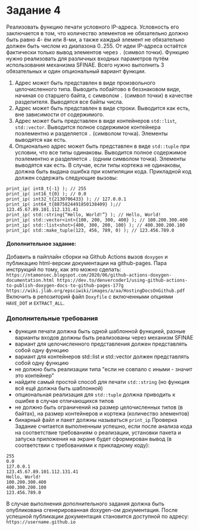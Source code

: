 # Задание 4

Реализовать функцию печати условного IP-адреса.
Условность его заключается в том, что количество элементов не обязательно должно быть равно 4-
ём или 8-ми, а также каждый элемент не обязательно должен быть числом из диапазона 0..255. От
идеи IP-адреса остаётся фактически только вывод элементов через `.` (символ точки).
Функцию нужно реализовать для различных входных параметров путём использования механизма
SFINAE. Всего нужно выполнить 3 обязательных и один опциональный вариант функции.
1. Адрес может быть представлен в виде произвольного целочисленного типа. Выводить
побайтово в беззнаковом виде, начиная со старшего байта, с символом `.` (символ точки)
в качестве разделителя. Выводятся все байты числа.
2. Адрес может быть представлен в виде строки. Выводится как есть, вне зависимости от
содержимого.
3. Адрес может быть представлен в виде контейнеров `std::list`, `std::vector`.
Выводится полное содержимое контейнера поэлементно и разделяется `.` (символом
точка). Элементы выводятся как есть.
4. Опционально адрес может быть представлен в виде `std::tuple` при условии, что все
типы одинаковы. Выводится полное содержимое поэлементно и разделяется `.` (одним
символом точка). Элементы выводятся как есть. В случае, если типы кортежа не одинаковы,
должна быть выдана ошибка при компиляции кода.
Прикладной код должен содержать следующие вызовы:
```
print_ip( int8_t{-1} ); // 255
print_ip( int16_t{0} ); // 0.0
print_ip( int32_t{2130706433} ); // 127.0.0.1
print_ip( int64_t{8875824491850138409} );// 123.45.67.89.101.112.131.41
print_ip( std::string{“Hello, World!”} ); // Hello, World!
print_ip( std::vector<int>{100, 200, 300, 400} ); // 100.200.300.400
print_ip( std::list<shot>{400, 300, 200, 100} ); // 400.300.200.100
print_ip( std::make_tuple(123, 456, 789, 0) ); // 123.456.789.0
```
#### Дополнительное задание:
Добавить в пайплайн сборки на Github Actions вызов `doxygen` и публикацию html-версии
документации на github-pages. Пара инструкций по тому, как это можно сделать:
`https://ntamonsec.blogspot.com/2020/06/github-actions-doxygen-documentation.html
https://dev.to/denvercoder1/using-github-actions-to-publish-doxygen-docs-to-github-pages-177g
https://wiki.jlab.org/epsciwiki/images/a/aa/HostingDocsOnGithub.pdf`
Включить в репозиторий файл `Doxyfile` с включенными опциями `HAVE_DOT` и `EXTRACT_ALL`.

### Дополнительные требования

- функция печати должна быть одной шаблонной функцией, разные варианты входов
должны быть реализованы через механизм SFINAE
- вариант для целочисленного представления должен представлять собой одну функцию
- вариант для контейнеров std::list и std::vector должен представлять собой одну функцию
- не должно быть реализации типа "если не совпало с иными - значит это контейнер"
- найдите самый простой способ для печати `std::string` (но функция всё ещё должна быть
шаблонной)
- опциональная реализация для `std::tuple` должна приводить к ошибке в случае
отличающихся типов
- не должно быть ограничений на размер целочисленных типов (в байтах), на размер
контейнеров и кортежа (количество элементов)
- бинарный файл и пакет должны называться `print_ip`
Проверка
Задание считается выполненным успешно, если после анализа кода на соответствие требованиям
о реализации, установки пакета и запуска приложения на экране будет сформирован вывод (в
соответствии с требованиями к прикладному коду):
```angular2html
255
0.0
127.0.0.1
123.45.67.89.101.112.131.41
Hello, World!
100.200.300.400
400.300.200.100
123.456.789.0
```

В случае выполнения дополнительного задания должна быть опубликована сгенерированная
doxygen-ом документация. После успешной публикации документация становится доступной по
адресу:
`https://username.github.io`

